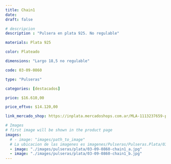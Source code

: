 ```yaml
---
title: Chain1
date: 
draft: false

# descripcion
description : "Pulsera en plata 925. No regulable"

materials: Plata 925

color: Plateado

dimensions: "Largo 18,5 no regulable"

code: 03-09-0860

type: "Pulseras"

categories: [destacados]

price: $16.610,00

price_eftvo: $14.120,00

link_mercado_shop: https://inplata.mercadoshops.com.ar/MLA-1113237659-pulsera-de-plata-importante-chain1-regalo-mujer-_JM

# Images
# first image will be shown in the product page
images:
  # - image: "images/path_to_image"
  # La ubicacion de las imagenes es imagenes/Pulseras/Pulseras.Plata/03-09-0860-chain1
  - image: "./images/pulseras/plata/03-09-0860-chain1_a.jpg"
  - image: "./images/pulseras/plata/03-09-0860-chain1_b.jpg"
---
```

